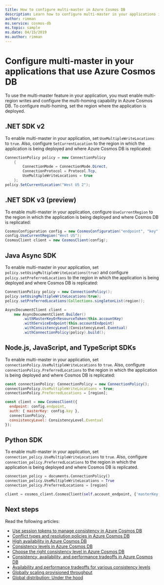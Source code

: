 ```yaml
---
title: How to configure multi-master in Azure Cosmos DB
description: Learn how to configure multi-master in your applications in Azure Cosmos DB.
author: rimman
ms.service: cosmos-db
ms.topic: sample
ms.date: 04/15/2019
ms.author: rimman
---
```


# Configure multi-master in your applications that use Azure Cosmos DB

To use the multi-master feature in your application, you must enable multi-region writes and configure the multi-homing capability in Azure Cosmos DB. To configure multi-homing, set the region where the application is deployed.

## <a id="netv2"></a>.NET SDK v2

To enable multi-master in your application, set `UseMultipleWriteLocations` to `true`. Also, configure `SetCurrentLocation` to the region in which the application is being deployed and where Azure Cosmos DB is replicated:

```csharp
ConnectionPolicy policy = new ConnectionPolicy
    {
        ConnectionMode = ConnectionMode.Direct,
        ConnectionProtocol = Protocol.Tcp,
        UseMultipleWriteLocations = true
    };
policy.SetCurrentLocation("West US 2");
```

## <a id="netv3"></a>.NET SDK v3 (preview)

To enable multi-master in your application, configure `UseCurrentRegion` to the region in which the application is being deployed and where Cosmos DB is replicated:

```csharp
CosmosConfiguration config = new CosmosConfiguration("endpoint", "key");
config.UseCurrentRegion("West US");
CosmosClient client = new CosmosClient(config);
```

## <a id="java"></a>Java Async SDK

To enable multi-master in your application, set `policy.setUsingMultipleWriteLocations(true)` and configure `policy.setPreferredLocations` to the region in which the application is being deployed and where Cosmos DB is replicated:

```java
ConnectionPolicy policy = new ConnectionPolicy();
policy.setUsingMultipleWriteLocations(true);
policy.setPreferredLocations(Collections.singletonList(region));

AsyncDocumentClient client =
    new AsyncDocumentClient.Builder()
        .withMasterKeyOrResourceToken(this.accountKey)
        .withServiceEndpoint(this.accountEndpoint)
        .withConsistencyLevel(ConsistencyLevel.Eventual)
        .withConnectionPolicy(policy).build();
```

## <a id="javascript"></a>Node.js, JavaScript, and TypeScript SDKs

To enable multi-master in your application, set `connectionPolicy.UseMultipleWriteLocations` to `true`. Also, configure `connectionPolicy.PreferredLocations` to the region in which the application is being deployed and where Cosmos DB is replicated:

```javascript
const connectionPolicy: ConnectionPolicy = new ConnectionPolicy();
connectionPolicy.UseMultipleWriteLocations = true;
connectionPolicy.PreferredLocations = [region];

const client = new CosmosClient({
  endpoint: config.endpoint,
  auth: { masterKey: config.key },
  connectionPolicy,
  consistencyLevel: ConsistencyLevel.Eventual
});
```

## <a id="python"></a>Python SDK

To enable multi-master in your application, set `connection_policy.UseMultipleWriteLocations` to `true`. Also, configure `connection_policy.PreferredLocations` to the region in which the application is being deployed and where Cosmos DB is replicated.

```python
connection_policy = documents.ConnectionPolicy()
connection_policy.UseMultipleWriteLocations = True
connection_policy.PreferredLocations = [region]

client = cosmos_client.CosmosClient(self.account_endpoint, {'masterKey': self.account_key}, connection_policy, documents.ConsistencyLevel.Session)
```

## Next steps

Read the following articles:

* [Use session tokens to manage consistency in Azure Cosmos DB](how-to-manage-consistency.md#utilize-session-tokens)
* [Conflict types and resolution policies in Azure Cosmos DB](conflict-resolution-policies.md)
* [High availability in Azure Cosmos DB](high-availability.md)
* [Consistency levels in Azure Cosmos DB](consistency-levels.md)
* [Choose the right consistency level in Azure Cosmos DB](consistency-levels-choosing.md)
* [Consistency, availability, and performance tradeoffs in Azure Cosmos DB](consistency-levels-tradeoffs.md)
* [Availability and performance tradeoffs for various consistency levels](consistency-levels-tradeoffs.md)
* [Globally scaling provisioned throughput](scaling-throughput.md)
* [Global distribution: Under the hood](global-dist-under-the-hood.md)
